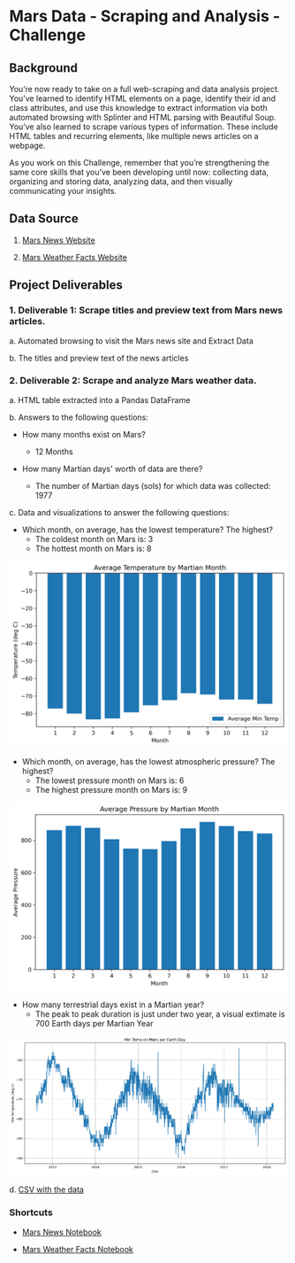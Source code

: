 # Mars Data - Scraping and Analysis - Challenge

## Background

You’re now ready to take on a full web-scraping and data analysis project. You’ve learned to identify HTML elements on a page, identify their id and class attributes, and use this knowledge to extract information via both automated browsing with Splinter and HTML parsing with Beautiful Soup. You’ve also learned to scrape various types of information. These include HTML tables and recurring elements, like multiple news articles on a webpage.

As you work on this Challenge, remember that you’re strengthening the same core skills that you’ve been developing until now: collecting data, organizing and storing data, analyzing data, and then visually communicating your insights.

## Data Source

1. [Mars News Website](https://static.bc-edx.com/data/web/mars_news/index.html)

2. [Mars Weather Facts Website](https://static.bc-edx.com/data/web/mars_facts/temperature.html)

## Project Deliverables

### 1. Deliverable 1: Scrape titles and preview text from Mars news articles.

 a. Automated browsing to visit the Mars news site and Extract Data

 b. The titles and preview text of the news articles

### 2. Deliverable 2: Scrape and analyze Mars weather data.

 a. HTML table extracted into a Pandas DataFrame

 b. Answers to the following questions:

  - How many months exist on Mars?
     - 12 Months
     
  - How many Martian days' worth of data are there? 
      - The number of Martian days (sols) for which data was collected: 1977

 c. Data and visualizations to answer the following questions:

  - Which month, on average, has the lowest temperature? The highest? 
     - The coldest month on Mars is: 3
     - The hottest month on Mars is: 8

![.](Images/Average_Temperature.png)
    
  - Which month, on average, has the lowest atmospheric pressure? The highest?
     - The lowest pressure month on Mars is: 6
     - The highest pressure month on Mars is: 9

![.](Images/Average_Pressure.png)

  - How many terrestrial days exist in a Martian year?
     - The peak to peak duration is just under two year, a visual extimate is 700 Earth days per Martian Year

![.](Images/Min_Temperature.png)

 d. [CSV with the data](https://github.com/Ahmadhha/scraping_and_analysis-challenge/tree/main/Output) 

### Shortcuts

 - [Mars News Notebook](https://github.com/fabiomarcullo/web-scraping-challenge/blob/main/part_1_mars_news.ipynb)

 - [Mars Weather Facts Notebook](https://github.com/fabiomarcullo/web-scraping-challenge/blob/main/part_2_mars_weather.ipynb)
